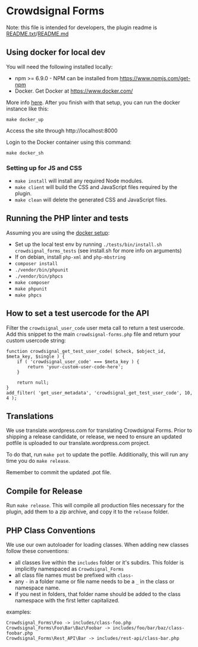 
# Crowdsignal Forms

Note: this file is intended for developers, the plugin readme
is [README.txt](README.txt)/[README.md](README.md)

## Using docker for local dev

You will need the following installed locally:
* npm >= 6.9.0 - NPM can be installed from https://www.npmjs.com/get-npm
* Docker. Get Docker at https://www.docker.com/

More info [here](docker/README.md). After you finish with that setup, you 
can run the docker instance like this:

```
make docker_up
```

Access the site through http://localhost:8000

Login to the Docker container using this command:
```
make docker_sh
```

### Setting up for JS and CSS

* `make install` will install any required Node modules.
* `make client` will build the CSS and JavaScript files required by the plugin.
* `make clean` will delete the generated CSS and JavaScript files.

## Running the PHP linter and tests

Assuming you are using the [docker setup](docker/README.md):

* Set up the local test env by running `./tests/bin/install.sh crowdsignal_forms_tests` (see install.sh for more info on arguments)
* If on debian, install `php-xml` and `php-mbstring`
* `composer install`
* `./vendor/bin/phpunit`
* `./vendor/bin/phpcs`
* `make composer`
* `make phpunit`
* `make phpcs`

## How to set a test usercode for the API

Filter the `crowdsignal_user_code` user meta call to return a test usercode. Add this snippet to the main `crowdsignal-forms.php` file and return your custom usercode string: 

```
function crowdsignal_get_test_user_code( $check, $object_id, $meta_key, $single ) {
    if ( 'crowdsignal_user_code' === $meta_key ) {
        return 'your-custom-user-code-here';
    }

    return null;
}
add_filter( 'get_user_metadata', 'crowdsignal_get_test_user_code', 10, 4 );
```

## Translations

We use translate.wordpress.com for translating Crowdsignal Forms. Prior to shipping a release candidate, or release, we need to
ensure an updated potfile is uploaded to our translate.wordpress.com project.

To do that, run `make pot` to update the potfile. Additionally, this will run any time you do `make release`.

Remember to commit the updated .pot file.

## Compile for Release

Run `make release`. This will compile all production files necessary for the plugin, add them to a zip archive, and copy it to the `release` folder.

## PHP Class Conventions

We use our own autoloader for loading classes. When adding new classes follow these conventions:

* all classes live within the `includes` folder or it's subdirs. This folder is implicitly namespaced as `Crowdsignal_Forms`
* all class file names must be prefixed with `class-`
* any `-` in a folder name or file name needs to be a `_` in the class or namespace name.
* if you nest in folders, that folder name should be added to the class namespace with the first letter capitalized.

examples:

```
Crowdsignal_Forms\Foo -> includes/class-foo.php
Crowdsignal_Forms\Foo\Bar\Baz\Foobar -> includes/foo/bar/baz/class-foobar.php
Crowdsignal_Forms\Rest_API\Bar -> includes/rest-api/class-bar.php
```
